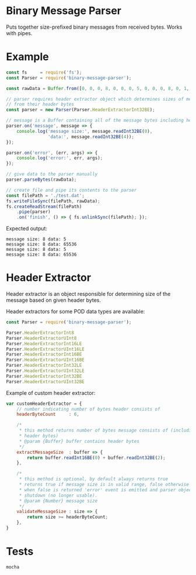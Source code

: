 # Binary Message Parser

Puts together size-prefixed binary messages from received bytes. Works with
pipes.

# Example

```javascript
const fs     = require('fs');
const Parser = require('binary-message-parser');

const rawData = Buffer.from([0, 0, 0, 8, 0, 0, 0, 5, 0, 0, 0, 8, 0, 1, 0, 0]);

// parser requires header extractor object which determines sizes of messages
// from their header bytes
const parser = new Parser(Parser.HeaderExtractorInt32BE);

// message is a Buffer containing all of the message bytes including header
parser.on('message', message => {
	console.log('message size:', message.readInt32BE(0),
	            'data:', message.readInt32BE(4));
});

parser.on('error', (err, args) => {
	console.log('error:', err, args);
});

// give data to the parser manually
parser.parseBytes(rawData);

// create file and pipe its contents to the parser
const filePath = './test.dat';
fs.writeFileSync(filePath, rawData);
fs.createReadStream(filePath)
	.pipe(parser)
	.on('finish', () => { fs.unlinkSync(filePath); });
```

Expected output:
```
message size: 8 data: 5
message size: 8 data: 65536
message size: 8 data: 5
message size: 8 data: 65536
```

# Header Extractor

Header extractor is an object responsible for determining size of the message
based on given header bytes.

Header extractors for some POD data types are available:

```javascript
const Parser = require('binary-message-parser');

Parser.HeaderExtractorInt8
Parser.HeaderExtractorUInt8
Parser.HeaderExtractorInt16LE
Parser.HeaderExtractorUInt16LE
Parser.HeaderExtractorInt16BE
Parser.HeaderExtractorUInt16BE
Parser.HeaderExtractorInt32LE
Parser.HeaderExtractorUInt32LE
Parser.HeaderExtractorInt32BE
Parser.HeaderExtractorUInt32BE
```

Example of custom header extractor:

```javascript
var customHeaderExtractor = {
	// number indicating number of bytes header consists of
	headerByteCount     : 6,

	/*
	 * this method returns number of bytes message consists of (including
	 * header bytes)
	 * @param {Buffer} buffer contains header bytes
	 */
	extractMessageSize  : buffer => {
		return buffer.readInt16BE(0) + buffer.readInt32BE(2);
	},

	/*
	 * this method is optional, by default always returns true
	 * returns true if message size is in valid range, false otherwise
	 * when false is returned 'error' event is emitted and parser object is
	 * shutdown (no longer usable).
	 * @param {Number} message size
	 */
	validateMessageSize : size => {
		return size >= headerByteCount;
	},
}
```


# Tests
```
mocha
```